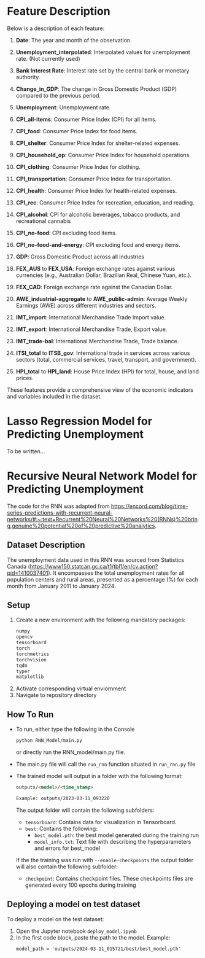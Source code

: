 # Feature Description

Below is a description of each feature:

1. **Date**: The year and month of the observation.

2. **Unemployment_interpolated**: Interpolated values for unemployment rate. (Not currently used)

3. **Bank Interest Rate**: Interest rate set by the central bank or monetary authority.

4. **Change_in_GDP**: The change in Gross Domestic Product (GDP) compared to the previous period.

5. **Unemployment**: Unemployment rate.

6. **CPI_all-items**: Consumer Price Index (CPI) for all items.

7. **CPI_food**: Consumer Price Index for food items.

8. **CPI_shelter**: Consumer Price Index for shelter-related expenses.

9. **CPI_household_op**: Consumer Price Index for household operations.

10. **CPI_clothing**: Consumer Price Index for clothing.

11. **CPI_transportation**: Consumer Price Index for transportation.

12. **CPI_health**: Consumer Price Index for health-related expenses.

13. **CPI_rec**: Consumer Price Index for recreation, education, and reading.

14. **CPI_alcohol**: CPI for alcoholic beverages, tobacco products, and recreational cannabis

15. **CPI_no-food**: CPI excluding food items.

16. **CPI_no-food-and-energy**: CPI excluding food and energy items.

17. **GDP**: Gross Domestic Product across all industries

18. **FEX_AUS** to **FEX_USA**: Foreign exchange rates against various currencies (e.g., Australian Dollar, Brazilian Real, Chinese Yuan, etc.).

19. **FEX_CAD**: Foreign exchange rate against the Canadian Dollar.

20. **AWE_industrial-aggregate** to **AWE_public-admin**: Average Weekly Earnings (AWE) across different industries and sectors.

21. **IMT_import**: International Merchandise Trade Import value.

22. **IMT_export**: International Merchandise Trade, Export value.

23. **IMT_trade-bal**: International Merchandise Trade, Trade balance.

24. **ITSI_total** to **ITSB_gov**: International trade in services across various sectors (total, commercial services, travel, transport, and government).

25. **HPI_total** to **HPI_land**: House Price Index (HPI) for total, house, and land prices.

These features provide a comprehensive view of the economic indicators and variables included in the dataset.  


# Lasso Regression Model for Predicting Unemployment
To be written...


# Recursive Neural Network Model for Predicting Unemployment
The code for the RNN was adapted from https://encord.com/blog/time-series-predictions-with-recurrent-neural-networks/#:~:text=Recurrent%20Neural%20Networks%20(RNNs)%20bring,genuine%20potential%20of%20predictive%20analytics.

## Dataset Description
The unemployment data used in this RNN was sourced from Statistics Canada (https://www150.statcan.gc.ca/t1/tbl1/en/cv.action?pid=1410037401). 
It encompasses the total unemployment rates for all population centers and rural areas, presented as a percentage (%) for each month from January 2011 to January 2024.

## Setup
1) Create a new environment with the following mandatory packages:
    ```html
    numpy
    opencv
    tensorboard
    torch
    torchmetrics
    torchvision
    tqdm
    typer
    matplotlib
    ```
2) Activate corresponding virtual enviornment
3) Navigate to repository directory

## How To Run
- To run, either type the following in the Console
    ```html
    python RNN_Model/main.py
    ```
    or directly run the RNN_model/main.py file. 
- The main.py file will call the ```run_rnn``` function situated in ```run_rnn.py``` file
- The trained model will output in a folder with the following format:
    ```html
    outputs/<model>/<time_stamp>

    Example: outputs/2023-03-11_093220
    ```
    The output folder will contain the following subfolders:
    - ```tensorboard```: Contains data for visualization in Tensorboard.
    - ```best```: Contains the following:
        - ```best_model.pth```: the best model generated during the training run
        - ```model_info.txt```: Text file with describing the hyperparameters and errors for best_model

    If the the training was run with ```--enable-checkpoints``` the output folder will also contain the following subfolder:
    - ```checkpoint```: Contains checkpoint files. These checkpoints files are generated every 100 epochs during training

## Deploying a model on test dataset
To deploy a model on the test dataset:
1) Open the Jupyter notebook ```deploy_model.ipynb``` 
2) In the first code block, paste the path to the model.
    Example: 
    ```html
    model_path = 'outputs/2024-03-11_015721/best/best_model.pth'
    ```
    

